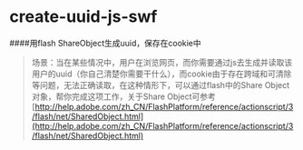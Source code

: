 create-uuid-js-swf
============

####用flash ShareObject生成uuid，保存在cookie中

>场景：当在某些情况中，用户在浏览网页，而你需要通过js去生成并读取该用户的uuid（你自己清楚你需要干什么），而cookie由于存在跨域和可清除等问题，无法正确读取，在这种情形下，可以通过flash中的Share Object对象，帮你完成这项工作，关于Share Object可参考[http://help.adobe.com/zh_CN/FlashPlatform/reference/actionscript/3/flash/net/SharedObject.html](http://help.adobe.com/zh_CN/FlashPlatform/reference/actionscript/3/flash/net/SharedObject.html)
